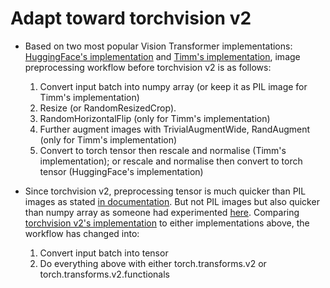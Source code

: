 # Adapt toward torchvision v2 
- Based on two most popular Vision Transformer implementations: [HuggingFace's implementation](https://github.com/huggingface/transformers/blob/v4.49.0/src/transformers/models/vit/image_processing_vit.py#L152-L283) and [Timm's implementation](https://github.com/huggingface/transformers/blob/main/examples/pytorch/image-classification/run_image_classification.py#L333-362), image preprocessing workflow before torchvision v2 is as follows:
  1. Convert input batch into numpy array (or keep it as PIL image for Timm's implementation)
  2. Resize (or RandomResizedCrop).
  3. RandomHorizontalFlip (only for Timm's implementation)
  4. Further augment images with TrivialAugmentWide, RandAugment (only for Timm's implementation)
  5. Convert to torch tensor then rescale and normalise (Timm's implementation); or rescale and normalise then convert to torch tensor (HuggingFace's implementation)
    
- Since torchvision v2, preprocessing tensor is much quicker than PIL images as stated [in documentation](https://pytorch.org/vision/main/transforms.html#performance-considerations). But not PIL images but also quicker than numpy array as someone had experimented [here](https://app.semanticdiff.com/gh/huggingface/transformers/pull/28847/overview). Comparing [torchvision v2's implementation](https://github.com/huggingface/transformers/blob/main/src/transformers/image_processing_utils_fast.py#L668-743) to either implementations above, the workflow has changed into:
  1. Convert input batch into tensor
  2. Do everything above with either torch.transforms.v2 or torch.transforms.v2.functionals
